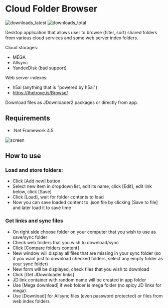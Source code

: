 # Cloud Folder Browser
![downloads_latest](https://img.shields.io/github/downloads/ptrsuder/cloud-folder-browser/latest/total.svg?color=magenta)
![downloads_total](https://img.shields.io/github/downloads/ptrsuder/cloud-folder-browser/total.svg?label=downloads%40total)

Desktop application that allows user to browse (filter, sort) shared folders from various cloud services and some web server index folders. 

Cloud storages:
* MEGA
* Allsync
* YandexDisk (bad support)

Web server indexes:
* h5ai (anything that is "powered by h5ai")
* https://thetrove.is/Browse/

Download files as JDownloader2 packages or directly from app.

## Requirements
* .Net Framework 4.5

![screen](https://i.imgur.com/PkEbP9I.png)

## How to use
### Load and store folders:
* Click [Add new] button
* Select new item in dropdown list, edit its name, click [Edit], edit link below, click [Save]
* Click [Load], wait for folder contents to load
* Now you can save loaded content to .json file by clicking [Save to file] and later load it to save time
### Get links and sync files
* On right side choose folder on your computer that you wish to use as save/sync folder
* Check web folders that you wish to download/sync
* Click [Compare folders content]
* New window will display all files that are missing in your sync folder (so if you want just to download checked folders, select any empty folder as your sync folder)
* New form will be displayed, check files that you wish to download
* Click [Get JDownloader links]
* JD link container with random name will be created in app folder
* Use [Mega download] if web folder is mega folder (no spicy JD links for mega)
* Use [Download] for Allsync files (even password protected) or files from web index folders

